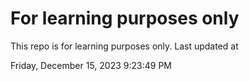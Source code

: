 # For learning purposes only
This repo is for learning purposes only.
Last updated at

Friday, December 15, 2023 9:23:49 PM

